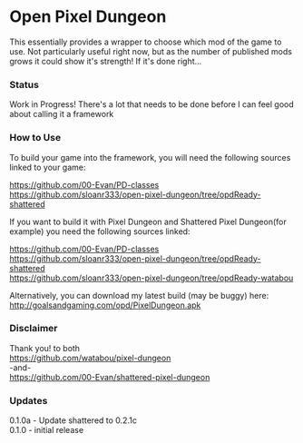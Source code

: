 # Open Pixel Dungeon

This essentially provides a wrapper to choose which mod of the game to use. Not particularly useful right now, but as the number of published mods grows it could show it's strength! If it's done right...

### Status

Work in Progress! There's a lot that needs to be done before I can feel good about calling it a framework

### How to Use
To build your game into the framework, you will need the following sources linked to your game:

https://github.com/00-Evan/PD-classes  
https://github.com/sloanr333/open-pixel-dungeon/tree/opdReady-shattered

If you want to build it with Pixel Dungeon and Shattered Pixel Dungeon(for example) you need the following sources linked:

https://github.com/00-Evan/PD-classes  
https://github.com/sloanr333/open-pixel-dungeon/tree/opdReady-shattered  
https://github.com/sloanr333/open-pixel-dungeon/tree/opdReady-watabou

Alternatively, you can download my latest build (may be buggy) here: http://goalsandgaming.com/opd/PixelDungeon.apk

### Disclaimer
Thank you! to both  
https://github.com/watabou/pixel-dungeon  
-and-  
https://github.com/00-Evan/shattered-pixel-dungeon

### Updates
0.1.0a - Update shattered to 0.2.1c  
0.1.0 - initial release
